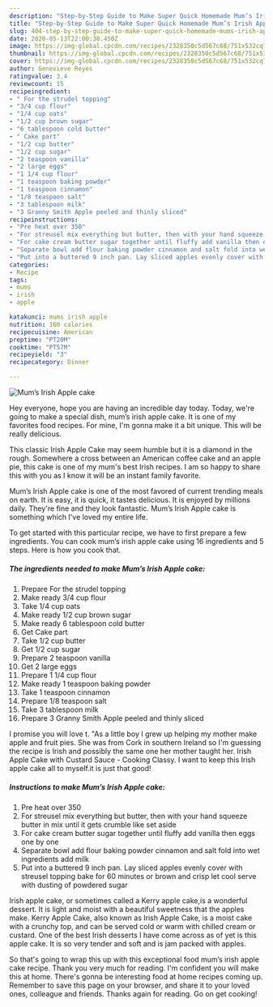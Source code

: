 ```yaml
---
description: "Step-by-Step Guide to Make Super Quick Homemade Mum’s Irish Apple cake"
title: "Step-by-Step Guide to Make Super Quick Homemade Mum’s Irish Apple cake"
slug: 404-step-by-step-guide-to-make-super-quick-homemade-mums-irish-apple-cake
date: 2020-05-13T22:00:38.450Z
image: https://img-global.cpcdn.com/recipes/2328350c5d567c68/751x532cq70/mums-irish-apple-cake-recipe-main-photo.jpg
thumbnail: https://img-global.cpcdn.com/recipes/2328350c5d567c68/751x532cq70/mums-irish-apple-cake-recipe-main-photo.jpg
cover: https://img-global.cpcdn.com/recipes/2328350c5d567c68/751x532cq70/mums-irish-apple-cake-recipe-main-photo.jpg
author: Genevieve Reyes
ratingvalue: 3.4
reviewcount: 15
recipeingredient:
- " For the strudel topping"
- "3/4 cup flour"
- "1/4 cup oats"
- "1/2 cup brown sugar"
- "6 tablespoon cold butter"
- " Cake part"
- "1/2 cup butter"
- "1/2 cup sugar"
- "2 teaspoon vanilla"
- "2 large eggs"
- "1 1/4 cup flour"
- "1 teaspoon baking powder"
- "1 teaspoon cinnamon"
- "1/8 teaspoon salt"
- "3 tablespoon milk"
- "3 Granny Smith Apple peeled and thinly sliced"
recipeinstructions:
- "Pre heat over 350"
- "For streusel mix everything but butter, then with your hand squeeze butter in mix until it gets crumble like set aside"
- "For cake cream butter sugar together until fluffy add vanilla then eggs one by one"
- "Separate bowl add flour baking powder cinnamon and salt fold into wet ingredients add milk"
- "Put into a buttered 9 inch pan. Lay sliced apples evenly cover with streusel topping bake for 60 minutes or brown and crisp let cool serve with dusting of powdered sugar"
categories:
- Recipe
tags:
- mums
- irish
- apple

katakunci: mums irish apple 
nutrition: 160 calories
recipecuisine: American
preptime: "PT20M"
cooktime: "PT57M"
recipeyield: "3"
recipecategory: Dinner

---
```



![Mum’s Irish Apple cake](https://img-global.cpcdn.com/recipes/2328350c5d567c68/751x532cq70/mums-irish-apple-cake-recipe-main-photo.jpg)

Hey everyone, hope you are having an incredible day today. Today, we're going to make a special dish, mum’s irish apple cake. It is one of my favorites food recipes. For mine, I'm gonna make it a bit unique. This will be really delicious.

This classic Irish Apple Cake may seem humble but it is a diamond in the rough. Somewhere a cross between an American coffee cake and an apple pie, this cake is one of my mum&#39;s best Irish recipes. I am so happy to share this with you as I know it will be an instant family favorite.

Mum’s Irish Apple cake is one of the most favored of current trending meals on earth. It is easy, it is quick, it tastes delicious. It is enjoyed by millions daily. They're fine and they look fantastic. Mum’s Irish Apple cake is something which I've loved my entire life.


To get started with this particular recipe, we have to first prepare a few ingredients. You can cook mum’s irish apple cake using 16 ingredients and 5 steps. Here is how you cook that.

<!--inarticleads1-->

##### The ingredients needed to make Mum’s Irish Apple cake:

1. Prepare  For the strudel topping
1. Make ready 3/4 cup flour
1. Take 1/4 cup oats
1. Make ready 1/2 cup brown sugar
1. Make ready 6 tablespoon cold butter
1. Get  Cake part
1. Take 1/2 cup butter
1. Get 1/2 cup sugar
1. Prepare 2 teaspoon vanilla
1. Get 2 large eggs
1. Prepare 1 1/4 cup flour
1. Make ready 1 teaspoon baking powder
1. Take 1 teaspoon cinnamon
1. Prepare 1/8 teaspoon salt
1. Take 3 tablespoon milk
1. Prepare 3 Granny Smith Apple peeled and thinly sliced


I promise you will love t. &#34;As a little boy I grew up helping my mother make apple and fruit pies. She was from Cork in southern Ireland so I&#39;m guessing the recipe is Irish and possibly the same one her mother taught her. Irish Apple Cake with Custard Sauce - Cooking Classy. I want to keep this Irish apple cake all to myself.it is just that good! 

<!--inarticleads2-->

##### Instructions to make Mum’s Irish Apple cake:

1. Pre heat over 350
1. For streusel mix everything but butter, then with your hand squeeze butter in mix until it gets crumble like set aside
1. For cake cream butter sugar together until fluffy add vanilla then eggs one by one
1. Separate bowl add flour baking powder cinnamon and salt fold into wet ingredients add milk
1. Put into a buttered 9 inch pan. Lay sliced apples evenly cover with streusel topping bake for 60 minutes or brown and crisp let cool serve with dusting of powdered sugar


Irish apple cake, or sometimes called a Kerry apple cake,is a wonderful dessert. It is light and moist with a beautiful sweetness that the apples make. Kerry Apple Cake, also known as Irish Apple Cake, is a moist cake with a crunchy top, and can be served cold or warm with chilled cream or custard. One of the best Irish desserts I have come across as of yet is this apple cake. It is so very tender and soft and is jam packed with apples. 

So that's going to wrap this up with this exceptional food mum’s irish apple cake recipe. Thank you very much for reading. I'm confident you will make this at home. There's gonna be interesting food at home recipes coming up. Remember to save this page on your browser, and share it to your loved ones, colleague and friends. Thanks again for reading. Go on get cooking!

